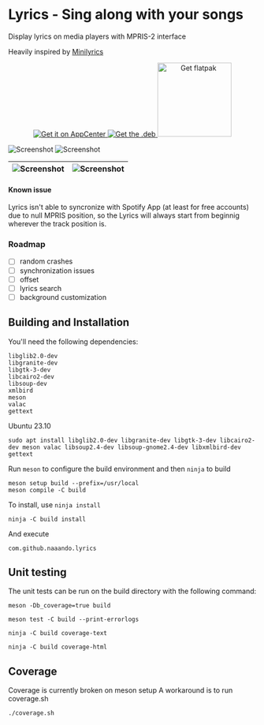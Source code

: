 # Lyrics - Sing along with your songs
Display lyrics on media players with MPRIS-2 interface

Heavily inspired by [Minilyrics](https://www.crintsoft.com/minilyrics/)

<p align=center>
    <a href='https://appcenter.elementary.io/com.github.naaando.lyrics/'>
        <img alt='Get it on AppCenter' src='https://appcenter.elementary.io/badge.svg'/>
    </a>
    <a href='https://github.com/naaando/lyrics/releases'>
        <img alt='Get the .deb' src='https://robertsanseries.github.io/ciano/img/badge.svg'/>
    </a>
    <a href='https://flathub.org/apps/details/com.github.naaando.lyrics'>
        <img alt='Get flatpak' width=150 src='https://flathub.org/assets/badges/flathub-badge-en.png'/>
    </a>
</p>

![Screenshot](data/screenshot-dark.png)
![Screenshot](data/screenshot.png)

|    ![Screenshot](data/screenshot-inactive.png)        |      ![Screenshot](data/screenshot-dark-inactive.png)      |
| -------------------------------------------- | ------------------------------------------------- |

#### Known issue
Lyrics isn't able to syncronize with Spotify App (at least for free accounts) due to null MPRIS position, so the Lyrics will always start from beginnig wherever the track position is.

### Roadmap

- [ ] random crashes
- [ ] synchronization issues
- [ ] offset
- [ ] lyrics search
- [ ] background customization

## Building and Installation

You'll need the following dependencies:

    libglib2.0-dev
    libgranite-dev
    libgtk-3-dev
    libcairo2-dev
    libsoup-dev
    xmlbird
    meson
    valac
    gettext


Ubuntu 23.10

```shell
sudo apt install libglib2.0-dev libgranite-dev libgtk-3-dev libcairo2-dev meson valac libsoup2.4-dev libsoup-gnome2.4-dev libxmlbird-dev gettext
```

Run `meson` to configure the build environment and then `ninja` to build

    meson setup build --prefix=/usr/local
    meson compile -C build

To install, use `ninja install`

    ninja -C build install

And execute

  `com.github.naaando.lyrics`

## Unit testing

The unit tests can be run on the build directory with the following command:

    meson -Db_coverage=true build

    meson test -C build --print-errorlogs

    ninja -C build coverage-text

    ninja -C build coverage-html

## Coverage

Coverage is currently broken on meson setup
A workaround is to run coverage.sh

    ./coverage.sh
